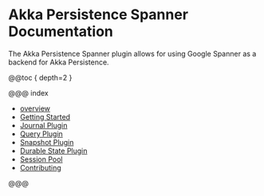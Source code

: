 # Akka Persistence Spanner Documentation

The Akka Persistence Spanner plugin allows for using Google Spanner as a backend for Akka Persistence. 

@@toc { depth=2 }

@@@ index

* [overview](overview.md)
* [Getting Started](getting-started.md)
* [Journal Plugin](journal.md)
* [Query Plugin](query.md)
* [Snapshot Plugin](snapshots.md)
* [Durable State Plugin](durable-state-store.md)
* [Session Pool](tuning-session-pool.md)
* [Contributing](contributing.md)

@@@

